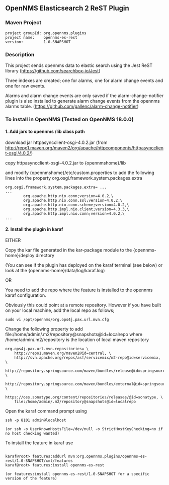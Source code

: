 ## OpenNMS Elasticsearch 2 ReST Plugin

### Maven Project
~~~~
project groupId: org.opennms.plugins
project name:    opennms-es-rest
version:         1.0-SNAPSHOT
~~~~

### Description

This project sends opennms data to elastic search using the Jest ReST library
(https://github.com/searchbox-io/Jest)

Three indexes are created; one for alarms, one for alarm change events and one for raw events.

Alarms and alarm change events are only saved if the alarm-change-notifier plugin is also installed to generate alarm change events from the opennms alarms table. 
(https://github.com/gallenc/alarm-change-notifier)

### To install in OpenNMS (Tested on OpenNMS 18.0.0)

#### 1. Add jars to opennms /lib class path

download jar httpasyncclient-osgi-4.0.2.jar 
(from http://repo1.maven.org/maven2/org/apache/httpcomponents/httpasyncclient-osgi/4.0.2/)

copy httpasyncclient-osgi-4.0.2.jar to {opennmshome}/lib

and modify  {opennmshome}/etc/custom.properties to add the following lines into the property org.osgi.framework.system.packages.extra

~~~~
org.osgi.framework.system.packages.extra= ...
...
        org.apache.http.nio.conn;version=4.0.2,\
        org.apache.http.nio.conn.ssl;version=4.0.2,\
        org.apache.http.nio.conn.scheme;version=4.0.2,\
        org.apache.http.impl.nio.client;version=4.3.3,\
        org.apache.http.impl.nio.conn;version=4.0.2,\
...
~~~~


#### 2. Install the plugin in karaf

EITHER

Copy the kar file generated in the kar-package module to the {opennms-home}/deploy directory

(You can see if the plugin has deployed on the karaf terminal (see below) or look at the {opennms-home}/data/log/karaf.log)

OR

You need to add the repo where the feature is installed to the opennms karaf configuration.

Obviously this could point at a remote repository. 
However if you have built on your local machine, add the local repo as follows;
~~~~
sudo vi /opt/opennms/org.ops4j.pax.url.mvn.cfg
~~~~

Change the following property to add file:/home/admin/.m2/repository@snapshots@id=localrepo 
where /home/admin/.m2/repository is the location of local maven repository

~~~~
org.ops4j.pax.url.mvn.repositories= \
    http://repo1.maven.org/maven2@id=central, \
    http://svn.apache.org/repos/asf/servicemix/m2-repo@id=servicemix, \
    http://repository.springsource.com/maven/bundles/release@id=springsource.release, \
    http://repository.springsource.com/maven/bundles/external@id=springsource.external, \
    https://oss.sonatype.org/content/repositories/releases/@id=sonatype, \
    file:/home/admin/.m2/repository@snapshots@id=localrepo
~~~~

Open the karaf command prompt using
~~~~
ssh -p 8101 admin@localhost

(or ssh -o UserKnownHostsFile=/dev/null -o StrictHostKeyChecking=no if no host checking wanted)
~~~~

To install the feature in karaf use

~~~~

karaf@root> features:addurl mvn:org.opennms.plugins/opennms-es-rest/1.0-SNAPSHOT/xml/features
karaf@root> features:install opennms-es-rest

(or features:install opennms-es-rest/1.0-SNAPSHOT for a specific version of the feature)
~~~~

